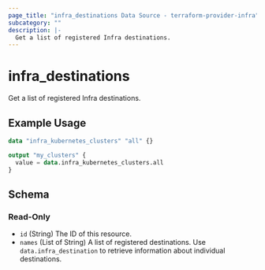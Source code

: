 ```yaml
---
page_title: "infra_destinations Data Source - terraform-provider-infra"
subcategory: ""
description: |-
  Get a list of registered Infra destinations.
---
```


# infra_destinations

Get a list of registered Infra destinations.

## Example Usage

```terraform
data "infra_kubernetes_clusters" "all" {}

output "my_clusters" {
  value = data.infra_kubernetes_clusters.all
}
```

<!-- schema generated by tfplugindocs -->
## Schema

### Read-Only

- `id` (String) The ID of this resource.
- `names` (List of String) A list of registered destinations. Use `data.infra_destination` to retrieve information about individual destinations.


